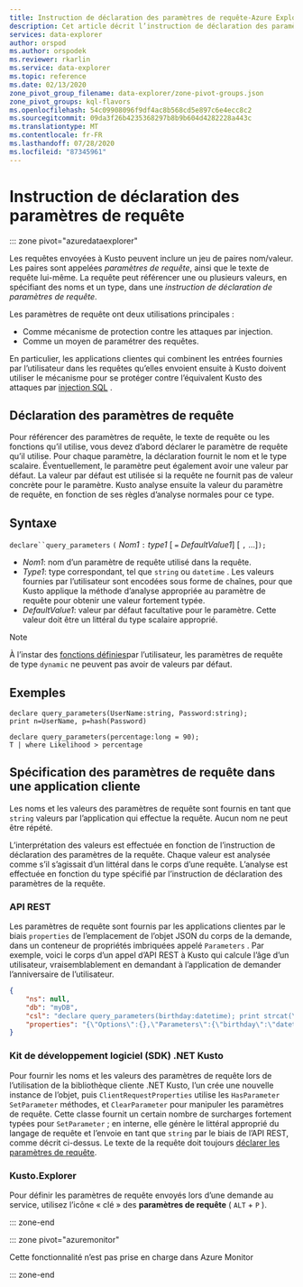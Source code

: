```yaml
---
title: Instruction de déclaration des paramètres de requête-Azure Explorateur de données
description: Cet article décrit l’instruction de déclaration des paramètres de requête dans Azure Explorateur de données.
services: data-explorer
author: orspod
ms.author: orspodek
ms.reviewer: rkarlin
ms.service: data-explorer
ms.topic: reference
ms.date: 02/13/2020
zone_pivot_group_filename: data-explorer/zone-pivot-groups.json
zone_pivot_groups: kql-flavors
ms.openlocfilehash: 54c09908096f9df4ac8b568cd5e897c6e4ecc8c2
ms.sourcegitcommit: 09da3f26b4235368297b8b9b604d4282228a443c
ms.translationtype: MT
ms.contentlocale: fr-FR
ms.lasthandoff: 07/28/2020
ms.locfileid: "87345961"
---
```

# <a name="query-parameters-declaration-statement"></a>Instruction de déclaration des paramètres de requête

::: zone pivot="azuredataexplorer"

Les requêtes envoyées à Kusto peuvent inclure un jeu de paires nom/valeur. Les paires sont appelées *paramètres de requête*, ainsi que le texte de requête lui-même. La requête peut référencer une ou plusieurs valeurs, en spécifiant des noms et un type, dans une *instruction de déclaration de paramètres de requête*.

Les paramètres de requête ont deux utilisations principales :

* Comme mécanisme de protection contre les attaques par injection.
* Comme un moyen de paramétrer des requêtes.

En particulier, les applications clientes qui combinent les entrées fournies par l’utilisateur dans les requêtes qu’elles envoient ensuite à Kusto doivent utiliser le mécanisme pour se protéger contre l’équivalent Kusto des attaques par [injection SQL](https://en.wikipedia.org/wiki/SQL_injection) .

## <a name="declaring-query-parameters"></a>Déclaration des paramètres de requête

Pour référencer des paramètres de requête, le texte de requête ou les fonctions qu’il utilise, vous devez d’abord déclarer le paramètre de requête qu’il utilise. Pour chaque paramètre, la déclaration fournit le nom et le type scalaire. Éventuellement, le paramètre peut également avoir une valeur par défaut. La valeur par défaut est utilisée si la requête ne fournit pas de valeur concrète pour le paramètre. Kusto analyse ensuite la valeur du paramètre de requête, en fonction de ses règles d’analyse normales pour ce type.

## <a name="syntax"></a>Syntaxe

`declare``query_parameters` `(` *Nom1* `:` *type1* [ `=` *DefaultValue1*] [ `,` ...]`);`

* *Nom1*: nom d’un paramètre de requête utilisé dans la requête.
* *Type1*: type correspondant, tel que `string` ou `datetime` .
  Les valeurs fournies par l’utilisateur sont encodées sous forme de chaînes, pour que Kusto applique la méthode d’analyse appropriée au paramètre de requête pour obtenir une valeur fortement typée.
* *DefaultValue1*: valeur par défaut facultative pour le paramètre. Cette valeur doit être un littéral du type scalaire approprié.

> [!NOTE]
> À l’instar des [fonctions définies](functions/user-defined-functions.md)par l’utilisateur, les paramètres de requête de type `dynamic` ne peuvent pas avoir de valeurs par défaut.

## <a name="examples"></a>Exemples

```kusto
declare query_parameters(UserName:string, Password:string);
print n=UserName, p=hash(Password)
```

```kusto
declare query_parameters(percentage:long = 90);
T | where Likelihood > percentage
```

## <a name="specifying-query-parameters-in-a-client-application"></a>Spécification des paramètres de requête dans une application cliente

Les noms et les valeurs des paramètres de requête sont fournis en tant que `string` valeurs par l’application qui effectue la requête. Aucun nom ne peut être répété.

L’interprétation des valeurs est effectuée en fonction de l’instruction de déclaration des paramètres de la requête. Chaque valeur est analysée comme s’il s’agissait d’un littéral dans le corps d’une requête. L’analyse est effectuée en fonction du type spécifié par l’instruction de déclaration des paramètres de la requête.

### <a name="rest-api"></a>API REST

Les paramètres de requête sont fournis par les applications clientes par le biais `properties` de l’emplacement de l’objet JSON du corps de la demande, dans un conteneur de propriétés imbriquées appelé `Parameters` . Par exemple, voici le corps d’un appel d’API REST à Kusto qui calcule l’âge d’un utilisateur, vraisemblablement en demandant à l’application de demander l’anniversaire de l’utilisateur.

``` json
{
    "ns": null,
    "db": "myDB",
    "csl": "declare query_parameters(birthday:datetime); print strcat(\"Your age is: \", tostring(now() - birthday))",
    "properties": "{\"Options\":{},\"Parameters\":{\"birthday\":\"datetime(1970-05-11)\",\"courses\":\"dynamic(['Java', 'C++'])\"}}"
}
```

### <a name="kusto-net-sdk"></a>Kit de développement logiciel (SDK) .NET Kusto

Pour fournir les noms et les valeurs des paramètres de requête lors de l’utilisation de la bibliothèque cliente .NET Kusto, l’un crée une nouvelle instance de l’objet, puis `ClientRequestProperties` utilise les `HasParameter` `SetParameter` méthodes, et `ClearParameter` pour manipuler les paramètres de requête. Cette classe fournit un certain nombre de surcharges fortement typées pour `SetParameter` ; en interne, elle génère le littéral approprié du langage de requête et l’envoie en tant que `string` par le biais de l’API REST, comme décrit ci-dessus. Le texte de la requête doit toujours [déclarer les paramètres de requête](#declaring-query-parameters).

### <a name="kustoexplorer"></a>Kusto.Explorer

Pour définir les paramètres de requête envoyés lors d’une demande au service, utilisez l’icône « clé » des **paramètres de requête** ( `ALT`  +  `P` ).

::: zone-end

::: zone pivot="azuremonitor"

Cette fonctionnalité n’est pas prise en charge dans Azure Monitor

::: zone-end
